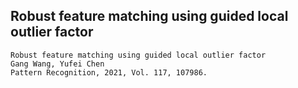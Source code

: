 ## Robust feature matching using guided local outlier factor
```
Robust feature matching using guided local outlier factor
Gang Wang, Yufei Chen
Pattern Recognition, 2021, Vol. 117, 107986.
```
